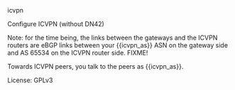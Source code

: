 icvpn

Configure ICVPN (without DN42)

Note: for the time being, the links between the gateways and the ICVPN routers
are eBGP links between your {{icvpn_as}} ASN on the gateway side and AS 65534
on the ICVPN router side. FIXME!

Towards ICVPN peers, you talk to the peers as {{icvpn_as}}.

License: GPLv3
